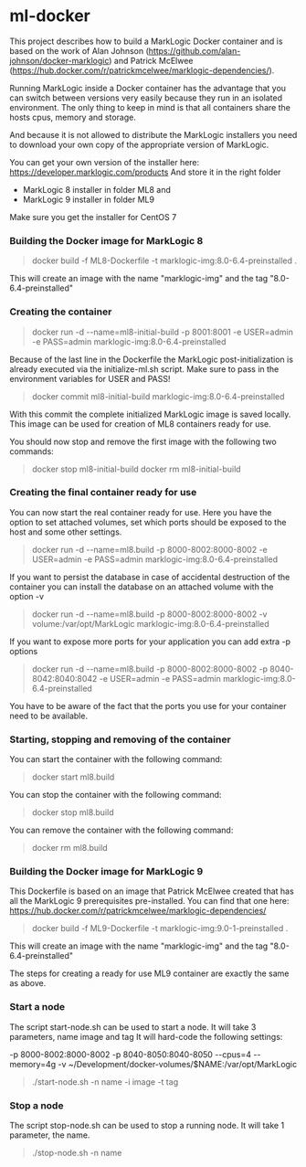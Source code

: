 # ml-docker

This project describes how to build a MarkLogic Docker container and is based on the work of Alan Johnson (https://github.com/alan-johnson/docker-marklogic) and Patrick McElwee (https://hub.docker.com/r/patrickmcelwee/marklogic-dependencies/).

Running MarkLogic inside a Docker container has the advantage that you can switch between versions very easily because they run in an isolated environment. The only thing to keep in mind is that all containers share the hosts cpus, memory and storage.

And because it is not allowed to distribute the MarkLogic installers you need to download your own copy of the appropriate version of MarkLogic.

You can get your own version of the installer here: https://developer.marklogic.com/products
And store it in the right folder
- MarkLogic 8 installer in folder ML8 and  
- MarkLogic 9 installer in folder ML9

Make sure you get the installer for CentOS 7

### Building the Docker image for MarkLogic 8

>docker build -f ML8-Dockerfile -t marklogic-img:8.0-6.4-preinstalled .

This will create an image with the name "marklogic-img" and the tag "8.0-6.4-preinstalled"

### Creating the container

>docker run -d --name=ml8-initial-build -p 8001:8001 -e USER=admin -e PASS=admin marklogic-img:8.0-6.4-preinstalled

Because of the last line in the Dockerfile the MarkLogic post-initialization is already executed via the initialize-ml.sh script. Make sure to pass in the environment variables for USER and PASS!

>docker commit ml8-initial-build marklogic-img:8.0-6.4-preinstalled

With this commit the complete initialized MarkLogic image is saved locally. This image can be used for creation of ML8 containers ready for use.

You should now stop and remove the first image with the following two commands:
>docker stop ml8-initial-build
docker rm ml8-initial-build

### Creating the final container ready for use

You can now start the real container ready for use. Here you have the option to set attached volumes, set which ports should be exposed to the host and some other settings.

>docker run  -d --name=ml8.build -p 8000-8002:8000-8002 -e USER=admin -e PASS=admin marklogic-img:8.0-6.4-preinstalled

If you want to persist the database in case of accidental destruction of the container you can install the database on an attached volume with the option -v

>docker run  -d --name=ml8.build -p 8000-8002:8000-8002 -v volume:/var/opt/MarkLogic marklogic-img:8.0-6.4-preinstalled

If you want to expose more ports for your application you can add extra -p options

>docker run  -d --name=ml8.build -p 8000-8002:8000-8002 -p 8040-8042:8040:8042 -e USER=admin -e PASS=admin marklogic-img:8.0-6.4-preinstalled

You have to be aware of the fact that the ports you use for your container need to be available.

### Starting, stopping and removing of the container

You can start the container with the following command:
>docker start ml8.build

You can stop the container with the following command:
>docker stop ml8.build

You can remove the container with the following command:
>docker rm ml8.build

### Building the Docker image for MarkLogic 9

This Dockerfile is based on an image that Patrick McElwee created that has all the MarkLogic 9 prerequisites pre-installed. You can find that one here: https://hub.docker.com/r/patrickmcelwee/marklogic-dependencies/

>docker build -f ML9-Dockerfile -t marklogic-img:9.0-1-preinstalled .

This will create an image with the name "marklogic-img" and the tag "8.0-6.4-preinstalled"


The steps for creating a ready for use ML9 container are exactly the same as above.

### Start a node
The script start-node.sh can be used to start a node. It will take 3 parameters, name image and tag
It will hard-code the following settings:

-p 8000-8002:8000-8002
-p 8040-8050:8040-8050
--cpus=4
--memory=4g
-v ~/Development/docker-volumes/$NAME:/var/opt/MarkLogic

> ./start-node.sh -n name -i image -t tag

### Stop a node
The script stop-node.sh can be used to stop a running node. It will take 1 parameter, the name.

>./stop-node.sh -n name
